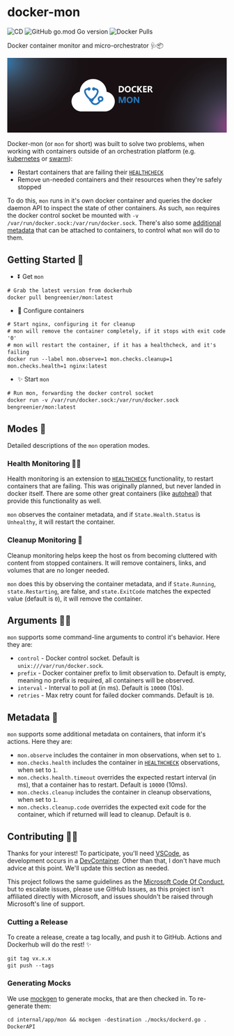 # docker-mon

![CD](https://github.com/bengreenier/docker-mon/workflows/CD/badge.svg)
![GitHub go.mod Go version](https://img.shields.io/github/go-mod/go-version/bengreenier/docker-mod)
![Docker Pulls](https://img.shields.io/docker/pulls/bengreenier/mon)

Docker container monitor and micro-orchestrator 🩺📦

![Header image](./.github/header.png)

Docker-mon (or `mon` for short) was built to solve two problems, when working with containers outside of an orchestration platform (e.g. [kubernetes](https://kubernetes.io/) or [swarm](https://docs.docker.com/engine/swarm/)):

- Restart containers that are failing their [`HEALTHCHECK`](https://docs.docker.com/engine/reference/builder/#healthcheck)
- Remove un-needed containers and their resources when they're safely stopped

To do this, `mon` runs in it's own docker container and queries the docker daemon API to inspect the state of other containers. As such, `mon` requires the docker control socket be mounted with `-v /var/run/docker.sock:/var/run/docker.sock`. There's also some [additional metadata](#metadata) that can be attached to containers, to control what `mon` will do to them. 

## Getting Started 🚀

- ⏬ Get `mon`
```
# Grab the latest version from dockerhub
docker pull bengreenier/mon:latest
```
- 📝 Configure containers
```
# Start nginx, configuring it for cleanup
# mon will remove the container completely, if it stops with exit code '0'
# mon will restart the container, if it has a healthcheck, and it's failing
docker run --label mon.observe=1 mon.checks.cleanup=1 mon.checks.health=1 nginx:latest
```
- ✨ Start `mon`
```
# Run mon, forwarding the docker control socket
docker run -v /var/run/docker.sock:/var/run/docker.sock bengreenier/mon:latest
```

## Modes 📖

Detailed descriptions of the `mon` operation modes.

### Health Monitoring 👩‍⚕️

Health monitoring is an extension to [`HEALTHCHECK`](https://docs.docker.com/engine/reference/builder/#healthcheck) functionality, to restart containers that are failing. This was originally planned, but never landed in docker itself. There are some other great containers (like [autoheal](https://github.com/willfarrell/docker-autoheal)) that provide this functionality as well.

`mon` observes the container metadata, and if `State.Health.Status` is `Unhealthy`, it will restart the container.

### Cleanup Monitoring 🧼

Cleanup monitoring helps keep the host os from becoming cluttered with content from stopped containers. It will remove containers, links, and volumes that are no longer needed.

`mon` does this by observing the container metadata, and if `State.Running`, `state.Restarting`, are false, and `state.ExitCode` matches the expected value (default is `0`), it will remove the container. 

## Arguments 🙋‍♀️

`mon` supports some command-line arguments to control it's behavior. Here they are:


- `control` - Docker control socket. Default is `unix:///var/run/docker.sock`.
- `prefix` - Docker container prefix to limit observation to. Default is empty, meaning no prefix is required, all containers will be observed.
- `interval` - Interval to poll at (in ms). Default is `10000` (10s).
- `retries` - Max retry count for failed docker commands. Default is `10`.

## Metadata 🧬

`mon` supports some additional metadata on containers, that inform it's actions. Here they are:

- `mon.observe` includes the container in mon observations, when set to `1`.
- `mon.checks.health` includes the container in [`HEALTHCHECK`](https://docs.docker.com/engine/reference/builder/#healthcheck) observations, when set to `1`.
- `mon.checks.health.timeout` overrides the expected restart interval (in ms), that a container has to restart. Default is `10000` (10ms).
- `mon.checks.cleanup` includes the container in cleanup observations, when set to `1`.
- `mon.checks.cleanup.code` overrides the expected exit code for the container, which if returned will lead to cleanup. Default is `0`.

## Contributing 👩‍💻

Thanks for your interest! To participate, you'll need [VSCode](https://code.visualstudio.com/), as development occurs in a [DevContainer](https://code.visualstudio.com/docs/remote/containers). Other than that, I don't have much advice at this point. We'll update this section as needed. 

This project follows the same guidelines as the [Microsoft Code Of Conduct](https://opensource.microsoft.com/codeofconduct/), but to escalate issues, please use GitHub Issues, as this project isn't affiliated directly with Microsoft, and issues shouldn't be raised through Microsoft's line of support.

### Cutting a Release

To create a release, create a tag locally, and push it to GitHub. Actions and Dockerhub will do the rest! ✨

```
git tag vx.x.x
git push --tags
```

### Generating Mocks

We use [mockgen](https://github.com/golang/mock) to generate mocks, that are then checked in. To re-generate them:

```
cd internal/app/mon && mockgen -destination ./mocks/dockerd.go . DockerAPI
```

